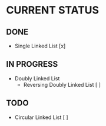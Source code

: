# **CURRENT STATUS**

## __DONE__
- Single Linked List [x]

## __IN PROGRESS__
- Doubly Linked List
    - Reversing Doubly Linked List [ ]

## __TODO__
- Circular Linked List [ ]